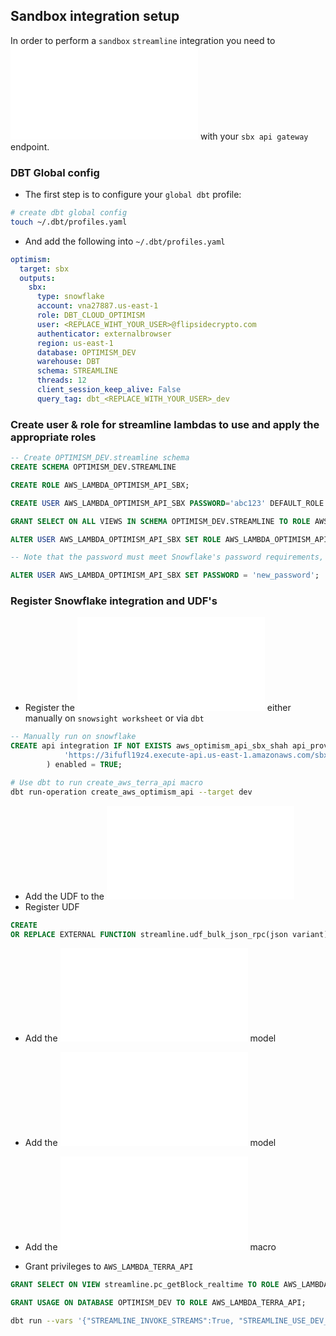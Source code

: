 ## Sandbox integration setup

In order to perform a `sandbox` `streamline` integration you need to ![register](../../../macros/streamline/api_integrations.sql) with your `sbx api gateway` endpoint. 

### DBT Global config
- The first step is to configure your `global dbt` profile:

```zsh
# create dbt global config
touch ~/.dbt/profiles.yaml 
```

- And add the following into `~/.dbt/profiles.yaml`

```yaml
optimism:
  target: sbx
  outputs:
    sbx:
      type: snowflake
      account: vna27887.us-east-1
      role: DBT_CLOUD_OPTIMISM 
      user: <REPLACE_WIHT_YOUR_USER>@flipsidecrypto.com
      authenticator: externalbrowser
      region: us-east-1
      database: OPTIMISM_DEV
      warehouse: DBT
      schema: STREAMLINE
      threads: 12
      client_session_keep_alive: False
      query_tag: dbt_<REPLACE_WITH_YOUR_USER>_dev
```

### Create user & role for streamline lambdas to use and apply the appropriate roles

```sql
-- Create OPTIMISM_DEV.streamline schema  
CREATE SCHEMA OPTIMISM_DEV.STREAMLINE

CREATE ROLE AWS_LAMBDA_OPTIMISM_API_SBX;

CREATE USER AWS_LAMBDA_OPTIMISM_API_SBX PASSWORD='abc123' DEFAULT_ROLE = AWS_LAMBDA_OPTIMISM_API_SBX MUST_CHANGE_PASSWORD = TRUE;

GRANT SELECT ON ALL VIEWS IN SCHEMA OPTIMISM_DEV.STREAMLINE TO ROLE AWS_LAMBDA_OPTIMISM_API_SBX;

ALTER USER AWS_LAMBDA_OPTIMISM_API_SBX SET ROLE AWS_LAMBDA_OPTIMISM_API_SBX;

-- Note that the password must meet Snowflake's password requirements, which include a minimum length of 8 characters, at least one uppercase letter, at least one lowercase letter, and at least one number or special character.

ALTER USER AWS_LAMBDA_OPTIMISM_API_SBX SET PASSWORD = 'new_password';
```
### Register Snowflake integration and UDF's

- Register the ![snowflake api integration](/macros/streamline/api_integrations.sql) either manually on `snowsight worksheet` or via `dbt`

```sql
-- Manually run on snowflake
CREATE api integration IF NOT EXISTS aws_optimism_api_sbx_shah api_provider = aws_api_gateway api_aws_role_arn = 'arn:aws:iam::579011195466:role/snowflake-api-optimism' api_allowed_prefixes = (
            'https://3ifufl19z4.execute-api.us-east-1.amazonaws.com/sbx/'
        ) enabled = TRUE;
```

```zsh
# Use dbt to run create_aws_terra_api macro
dbt run-operation create_aws_optimism_api --target dev
```

- Add the UDF to the ![create udfs macro](/macros/create_udfs.sql)
- Register UDF

```sql
CREATE
OR REPLACE EXTERNAL FUNCTION streamline.udf_bulk_json_rpc(json variant) returns text api_integration = aws_terra_api_sbx_shah AS 'https://33fgv8p4d4.execute-api.us-east-1.amazonaws.com/sbx/udf_bulk_json_rpc';
```

- Add the ![_max_block_by_date.sql](_max_block_by_date.sql) model
- Add the ![streamline__blocks](streamline__blocks.sql) model
- Add the ![get_base_table_udft.sql](../.././macros/streamline/get_base_table_udft.sql) macro

- Grant privileges to `AWS_LAMBDA_TERRA_API`

```sql
GRANT SELECT ON VIEW streamline.pc_getBlock_realtime TO ROLE AWS_LAMBDA_TERRA_API;

GRANT USAGE ON DATABASE OPTIMISM_DEV TO ROLE AWS_LAMBDA_TERRA_API;
```

```zsh
dbt run --vars '{"STREAMLINE_INVOKE_STREAMS":True, "STREAMLINE_USE_DEV_FOR_EXTERNAL_TABLES": True}' -m 1+models/silver/streamline/core/realtime/streamline__pc_getBlock_realtime.sql --profile terra --target sbx --profiles-dir ~/.dbt
```
